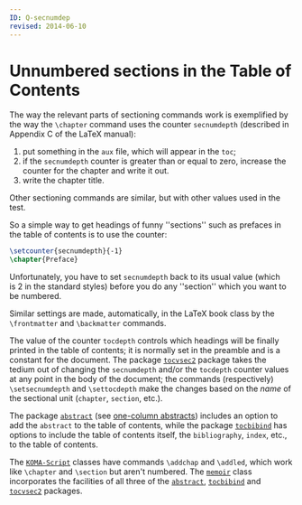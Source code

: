 ```yaml
---
ID: Q-secnumdep
revised: 2014-06-10
---
```

# Unnumbered sections in the Table of Contents

The way the relevant parts of sectioning commands work is exemplified
by the way the `\chapter` command uses the counter `secnumdepth`
(described in Appendix&nbsp;C of the LaTeX manual):
  

1.  put something in the `aux` file, which will appear in
    the `toc`;
3.  if the `secnumdepth` counter is greater than or equal to
    zero,
    increase the counter for the chapter and write it out.
4.  write the chapter title.

Other sectioning commands are similar, but with other values used in
the test.

So a simple way to get headings of funny ''sections'' such as prefaces
in the table of contents is to use the counter:
```latex
\setcounter{secnumdepth}{-1}
\chapter{Preface}
```
Unfortunately, you have to set `secnumdepth` back to its usual
value (which is&nbsp;2 in the standard styles) before you do any ''section''
which you want to be numbered.

Similar settings are made, automatically, in the LaTeX book class by
the `\frontmatter` and `\backmatter` commands.

The value of the counter `tocdepth` controls which headings
will be finally printed in the table of contents; it is normally set
in the preamble and is a constant for the document.  The package
[`tocvsec2`](https://ctan.org/pkg/tocvsec2) package takes the tedium out of changing the
`secnumdepth` and/or the `tocdepth` counter values at
any point in the body of the document; the commands (respectively)
`\setsecnumdepth` and `\settocdepth` make the changes based on
the _name_ of the sectional unit (`chapter`,
`section`, etc.).

The package [`abstract`](https://ctan.org/pkg/abstract) (see 
[one-column abstracts](FAQ-onecolabs.md)) includes an option
to add the `abstract` to the table of contents, while the
package [`tocbibind`](https://ctan.org/pkg/tocbibind) has options to include the table of
contents itself, the `bibliography`, `index`, etc., to
the table of contents.

The [`KOMA-Script`](https://ctan.org/pkg/KOMA-Script) classes have commands `\addchap` and
`\addled`, which work like `\chapter` and `\section` but
aren't numbered.  The [`memoir`](https://ctan.org/pkg/memoir) class incorporates the facilities
of all three of the [`abstract`](https://ctan.org/pkg/abstract), [`tocbibind`](https://ctan.org/pkg/tocbibind) and
[`tocvsec2`](https://ctan.org/pkg/tocvsec2) packages.

